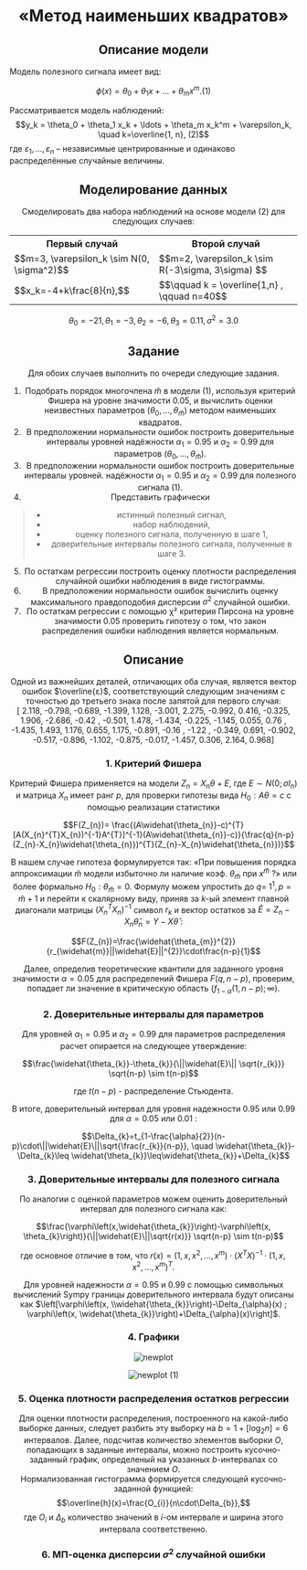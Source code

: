 <center>
  
# «Метод наименьших квадратов»  
## Описание модели
</center>

Модель полезного сигнала имеет вид:

$$\phi(x) = \theta_0 + \theta_1 x + \ldots + \theta_m x^m.(1)$$ 

Рассматривается модель наблюдений:
$$y_k = \theta_0 + \theta_1 x_k + \ldots + \theta_m x_k^m + \varepsilon_k, \quad k=\overline{1, n}, (2)$$
где $\varepsilon_1, \ldots, \varepsilon_n$  – независимые центрированные и одинаково распределённые случайные величины.
<center>

## Моделирование данных
Смоделировать два набора наблюдений на основе модели (2) для следующих случаев:

<table align="center">
    <tr>
        <th>Первый случай</th>
        <th>Второй случай</th>
    </tr>
    <tr>
        <td>$$m=3, \varepsilon_k \sim N(0, \sigma^2)$$</td>
        <td>$$m=2, \varepsilon_k \sim R(-3\sigma, 3\sigma) $$</td>
    </tr>
    <tr>
        <td>$$x_k=-4+k\frac{8}{n},$$</td>
        <td>$$\qquad k = \overline{1,n} , \qquad n=40$$</td>
    </tr>
</table> 

$$\theta_0 = -21, \theta_1 = -3, \theta_2 = -6, \theta_3 = 0.11, \sigma^2 = 3.0$$

## Задание
Для обоих случаев выполнить по очереди следующие задания.
1. Подобрать порядок многочлена $\hat{m}$ в модели (1), используя критерий Фишера на уровне значимости 0.05, и вычислить оценки неизвестных параметров $(\theta_0, \ldots, \theta_{\hat{m}})$ методом наименьших квадратов.
2. В предположении нормальности ошибок построить доверительные интервалы уровней
надёжности $\alpha_1 = 0.95$ и $\alpha_2 = 0.99$ для параметров $(\theta_0, \ldots, \theta_{\hat{m}})$.
3. В предположении нормальности ошибок построить доверительные интервалы уровней.
надёжности $\alpha_1 = 0.95$ и $\alpha_2 = 0.99$ для полезного сигнала (1).
4. Представить графически
> - истинный полезный сигнал,
> - набор наблюдений,
> - оценку полезного сигнала, полученную в шаге 1,
> - доверительные интервалы полезного сигнала, полученные в шаге 3.

5. По остаткам регрессии построить оценку плотности распределения случайной ошибки
наблюдения в виде гистограммы.
6. В предположении нормальности ошибок вычислить оценку максимального правдоподобия
дисперсии $\sigma^2$ случайной ошибки.
7. По остаткам регрессии с помощью &chi;² критерия Пирсона на уровне значимости 0.05 проверить
гипотезу о том, что закон распределения ошибки наблюдения является нормальным.

## Описание

Одной из важнейших деталей, отличающих оба случая, является вектор ошибок $\overline{ε}$, соответствующий следующим значениям с точностью до
третьего знака после запятой для первого случая:\
[ 2.118, -0.798, -0.689, -1.399,  1.128, -3.001,  2.275, -0.992,
        0.416, -0.325,  1.906, -2.686, -0.42 , -0.501,  1.478, -1.434,
       -0.225, -1.145,  0.055,  0.76 , -1.435,  1.493,  1.176,  0.655,
        1.175, -0.891, -0.16 , -1.22 , -0.349,  0.691, -0.902, -0.517,
       -0.896, -1.102, -0.875, -0.017, -1.457,  0.306,  2.164,  0.968]

### 1. Критерий Фишера

Критерий Фишера применяется на модели $Z_{n} = X_{n}\theta + E$, где $E ∼ N (0; σI_{n})$ и матрица $X_{n}$ имеет ранг $p$, для проверки гипотезы вида $H_{0}: A\theta = c$ с помощью реализации статистики

$$F(Z_{n})= \frac{(A\widehat{\theta_{n}}-c)^{T}[A(X_{n}^{T}X_{n})^{-1}A^{T}]^{-1}(A\widehat{\theta_{n}}-c)}{\frac{q}{n-p}(Z_{n}-X_{n}\widehat{\theta_{n}})^{T}(Z_{n}-X_{n}\widehat{\theta_{n}})}$$

В нашем случае гипотеза формулируется так: «При повышения порядка аппроксимации $\widehat{m}$ модели избыточно ли наличие коэф. $\theta_{\widehat{m}}$ при $x^{\widehat{m}}$ ?» или более формально $H_{0}: \theta_{\widehat{m}}=0$. Формулу можем упростить до $q=$ $1^{1}, p=\widehat{m}+1$ и перейти к скалярному виду, приняв за $k$-ый элемент главной диагонали матрицы $\left(X_{n}^{T} X_{n}\right)^{-1}$ символ $r_{k}$ и вектор остатков за $\widehat{E}=Z_{n}-X_{n} \widehat{\theta}_{n}=Y-X \widehat{\theta}$ :


$$F(Z_{n})=\frac{\widehat{\theta_{m}}^{2}}{r_{\widehat{m}}||\widehat{E}||^{2}}\cdot\frac{n-p}{1}$$


Далее, определив теоретические квантили для заданного уровня значимости $\alpha=0.05$ для распределений Фишера $F(q, n-p)$, проверим, попадает ли значение в критическую область $\left(f_{1-\alpha}(1, n-p) ; \infty\right)$.


### 2. Доверительные интервалы для параметров

Для уровней $\alpha_{1}=0.95$ и $\alpha_{2}=0.99$ для параметров распределения расчет опирается на следующее утверждение:

$$\frac{\widehat{\theta_{k}}-\theta_{k}}{\||\widehat{E}\|| \sqrt{r_{k}}} \sqrt{n-p} \sim t(n-p)$$

где $t(n-p)$ - распределение Стьюдента.

В итоге, доверительный интервал для уровня надежности 0.95 или 0.99 для $\alpha=0.05$ или $0.01$ :

$$\Delta_{k}=t_{1-\frac{\alpha}{2}}(n-p)\cdot\||\widehat{E}\||\sqrt{\frac{r_{k}}{n-p}}, \quad \widehat{\theta_{k}}-\Delta_{k}\leq \widehat{\theta_{k}}\leq\widehat{\theta_{k}}+\Delta_{k}$$

### 3. Доверительные интервалы для полезного сигнала 

По аналогии с оценкой параметров можем оценить доверительный интервал для полезного сигнала как:

$$\frac{\varphi\left(x,\widehat{\theta_{k}}\right)-\varphi\left(x, \theta_{k}\right)}{\||\widehat{E}\||\sqrt{r(x)}} \sqrt{n-p} \sim t(n-p)$$

где основное отличие в том, что $r(x)=\left(1, x, x^{2}, \ldots, x^{m}\right) \cdot\left(X^{T} X\right)^{-1} \cdot\left(1, x, x^{2}, \ldots, x^{m}\right)^{T}$.

Для уровней надежности $\alpha=0.95$ и $0.99$ с помощью символьных вычислений Sympу границы доверительного интервала будут описаны как 
$\left[\varphi\left(x, \\widehat{\theta_{k}}\right)-\Delta_{\alpha}(x) ; \varphi\left(x, \widehat{\theta_{k}}\right)+\Delta_{\alpha}(x)\right]$.

### 4. Графики

![newplot](https://github.com/MrCrashh/Least-Squares-Estimation/assets/80788354/37616270-1647-49d2-97cb-6bceac6f0f26)

![newplot (1)](https://github.com/MrCrashh/Least-Squares-Estimation/assets/80788354/8ae75628-710f-49cf-a5a7-f3b88ee80c1a)


### 5. Оценка плотности распределения остатков регрессии
Для оценки плотности распределения, построенного на какой-либо выборке данных, следует разбить эту выборку на $b=1+[\log_{2}n]=6$
 интервалов. Далее, подсчитав количество элементов выборки $O$, попадающих в заданные интервалы, можно построить кусочно-заданный график,
определеный на указанных $b$-интервалах со значением $O$.\
Нормализованная гистограмма формируется следующей кусочно-заданной функцией: \
$$\overline{h}(x)=\frac{O_{i}}{n\cdot\Delta_{b}},$$ 
где $O_{i}$ и $\Delta_{b}$ количество значений в $i$-ом интервале и ширина этого интервала соответственно.

### 6. МП-оценка дисперсии $σ^{2}$ случайной ошибки
